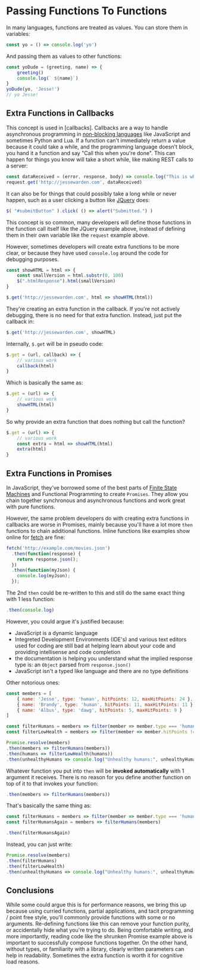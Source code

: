 # Passing Functions To Functions

In many languages, functions are treated as values. You can store them in variables:

```javascript
const yo = () => console.log('yo')
```

And passing them as values to other functions:

```javascript
const yoDude = (greeting, name) => {
    greeting()
    console.log(` ${name}`)
}
yoDude(yo, 'Jesse!')
// yo Jesse!
```

## Extra Functions in Callbacks

This concept is used in [callbacks]. Callbacks are a way to handle asynchronous programming in [non-blocking languages](https://www.youtube.com/watch?v=aVLjh8A6OGU) like JavaScript and sometimes Python and Lua. If a function can't immediately return a value because it could take a while, and the programming language doesn't block, you hand it a function and say "Call this when you're done". This can happen for things you know will take a short while, like making REST calls to a server:

```javascript
const dataReceived = (error, response, body) => console.log("This is what the serer sent back:", body)
request.get('http://jessewarden.com', dataReceived)
```

It can also be for things that could possibly take a long while or never happen, such as a user clicking a button like [JQuery](https://api.jquery.com/) does:

```javascript
$( "#submitButton" ).click( () => alert("Submitted.") )
```

This concept is so common, many developers will define those functions in the function call itself like the JQuery example above, instead of defining them in their own variable like the `request` example above.

However, sometimes developers will create extra functions to be more clear, or because they have used `console.log` around the code for debugging purposes.

```javascript
const showHTML = html => {
    const smallVersion = html.substr(0, 100)
    $(".htmlResponse").html(smallVersion)
}

$.get('http://jessewarden.com', html => showHTML(html))
```

They're creating an extra function in the callback. If you're not actively debugging, there is no need for that extra function. Instead, just put the callback in:

```javascript
$.get('http://jessewarden.com', showHTML)
```

Internally, `$.get` will be in pseudo code:

```javascript
$.get = (url, callback) => {
    // various work
    callback(html)
}
```

Which is basically the same as:

```javascript
$.get = (url) => {
    // various work
    showHTML(html)
}
```

So why provide an extra function that does nothing but call the function?

```javascript
$.get = (url) => {
    // various work
    const extra = html => showHTML(html)
    extra(html)
}
```

## Extra Functions in Promises

In JavaScript, they've borrowed some of the best parts of [Finite State Machines](http://jessewarden.com/2012/07/finite-state-machines-in-game-development.html) and Functional Programming to create `Promises`. They allow you chain together synchronous and asynchronous functions and work great with pure functions.

However, the same problem developers do with creating extra functions in callbacks are worse in Promises, mainly because you'll have a lot more `then` functions to chain additional functions. Inline functions like examples show online for [fetch](https://developer.mozilla.org/en-US/docs/Web/API/Fetch_API/Using_Fetch) are fine:

```javascript
fetch('http://example.com/movies.json')
  .then(function(response) {
    return response.json();
  })
  .then(function(myJson) {
    console.log(myJson);
  });
```

The 2nd `then` could be re-written to this and still do the same exact thing with 1 less function:

```javascript
.then(console.log)
```

However, you could argue it's justified because:

- JavaScript is a dynamic language
- Integreted Development Environments (IDE's) and various text editors used for coding are still bad at helping learn about your code and providing intellisense and code completion
- the documentation is helping you understand what the implied response type is: an `Object` parsed from `response.json()`
- JavaScript isn't a typed like language and there are no type definitions

Other notorious ones:

```javascript
const members = [
    { name: 'Jesse', type: 'human', hitPoints: 12, maxHitPoints: 24 },
    { name: 'Brandy', type: 'human', hitPoints: 11, maxHitPoints: 11 }
    { name: 'Albus', type: 'dawg', hitPoints: 5, maxHitPoints: 9 }
]

const filterHumans = members => filter(member => member.type === 'human', members)
const filterLowHealth = members => filter(member => member.hitPoints !== member.maxHitPoints, members)

Promise.resolve(members)
.then(members => filterHumans(members))
.then(humans => filterLowHealth(humans))
.then(unhealthyHumans => console.log("Unhealthy humans:", unhealthyHumans))
```

Whatever function you put into `then` will be **invoked automatically** with 1 argument it receives. There is no reason for you define another function on top of it to that invokes your function:

```javascript
.then(members => filterHumans(members))
```

That's basically the same thing as:

```javascript
const filterHumans = members => filter(member => member.type === 'human', members)
const filterHumansAgain = members => filterHumans(members)

.then(filterHumansAgain)
```

Instead, you can just write:

```javascript
Promise.resolve(members)
.then(filterHumans)
.then(filterLowHealth)
.then(unhealthyHumans => console.log("Unhealthy humans:", unhealthyHumans))
```

## Conclusions

While some could argue this is for performance reasons, we bring this up because using curried functions, partial applications, and tacit programming / point free style, you'll commonly provide functions with some or no arguments. Re-defining functions like this can remove your function purity, or accidentally hide what you're trying to do. Being comfortable writing, and more importantly, reading code like the shrunken Promise example above is important to successfully compose functions together. On the other hand, without types, or familiarity with a library, clearly written parameters can help in readability. Sometimes the extra function is worth it for cognitive load reasons.
